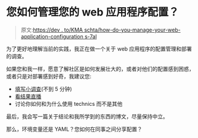 # 您如何管理您的 web 应用程序配置？

> 原文:[https://dev . to/KMA schta/how-do-you-manage-your-web-application-configuration s-7al](https://dev.to/kmaschta/how-do-you-manage-your-web-application-configurations-7al)

为了更好地理解当前的实践，我正在做一个关于 web 应用程序的配置管理和部署的调查。

如果您和我一样，愿意了解社区是如何发展壮大的，或者对他们的配置感到困惑，或者只是对部署感到好奇，我建议您:

*   [填写小调查](https://kvinmaschtaler.typeform.com/to/KMXdh2)(不到 5 分钟)
*   [看结果直播](https://kvinmaschtaler.typeform.com/report/KMXdh2/A4g9saoaIc2vFfbl)
*   讨论你如何和为什么使用 technics 而不是其他

最后，我会写一篇关于结论和我所学到的东西的博文，尽量保持中立。

那么，环境变量还是 YAML？您如何在同事之间分享配置？
